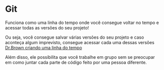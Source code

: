 # Git 
Funciona como uma linha do tempo onde você consegue voltar no tempo e acessar todas as versões do seu projeto!

Ou seja, você consegue salvar várias versões do seu projeto e caso aconteça algum imprevisto, consegue acessar cada uma dessas versões
[Dr.Brown criando uma linha do tempo](https://content-assets.betrybe.com/prod/Dr%20Brown%20criando%20uma%20linha%20do%20tempo.gif)

Além disso, ele possibilita que você trabalhe em grupo sem se preocupar em como juntar cada parte de código feito por uma pessoa diferente.

